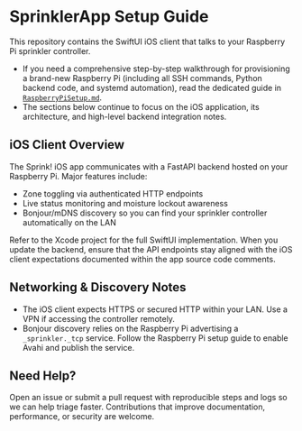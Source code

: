 SprinklerApp Setup Guide
========================

This repository contains the SwiftUI iOS client that talks to your Raspberry Pi sprinkler controller.

- If you need a comprehensive step-by-step walkthrough for provisioning a brand-new Raspberry Pi (including all SSH commands, Python backend code, and systemd automation), read the dedicated guide in [`RaspberryPiSetup.md`](RaspberryPiSetup.md).
- The sections below continue to focus on the iOS application, its architecture, and high-level backend integration notes.

## iOS Client Overview

The Sprink! iOS app communicates with a FastAPI backend hosted on your Raspberry Pi. Major features include:

- Zone toggling via authenticated HTTP endpoints
- Live status monitoring and moisture lockout awareness
- Bonjour/mDNS discovery so you can find your sprinkler controller automatically on the LAN

Refer to the Xcode project for the full SwiftUI implementation. When you update the backend, ensure that the API endpoints stay aligned with the iOS client expectations documented within the app source code comments.

## Networking & Discovery Notes

- The iOS client expects HTTPS or secured HTTP within your LAN. Use a VPN if accessing the controller remotely.
- Bonjour discovery relies on the Raspberry Pi advertising a `_sprinkler._tcp` service. Follow the Raspberry Pi setup guide to enable Avahi and publish the service.

## Need Help?

Open an issue or submit a pull request with reproducible steps and logs so we can help triage faster. Contributions that improve documentation, performance, or security are welcome.
